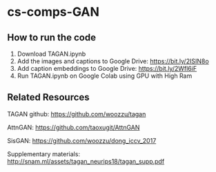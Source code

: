 # cs-comps-GAN

## How to run the code

1. Download TAGAN.ipynb
2. Add the images and captions to Google Drive: https://bit.ly/2ISIN8o 
3. Add caption embeddings to Google Drive: https://bit.ly/2Wfl6iF
4. Run TAGAN.ipynb on Google Colab using GPU with High Ram

## Related Resources

TAGAN github: https://github.com/woozzu/tagan

AttnGAN: https://github.com/taoxugit/AttnGAN

SisGAN: https://github.com/woozzu/dong_iccv_2017

Supplementary materials: http://snam.ml/assets/tagan_neurips18/tagan_supp.pdf
